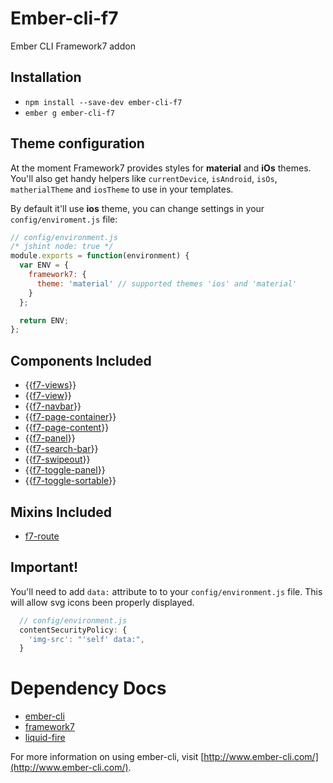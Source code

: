# Ember-cli-f7

Ember CLI Framework7 addon

## Installation

* `npm install --save-dev ember-cli-f7`
* `ember g ember-cli-f7`

## Theme configuration
At the moment Framework7 provides styles for **material** and **iOs** themes.
You'll also get handy helpers like `currentDevice`, `isAndroid`, `isOs`, `matherialTheme` and `iosTheme` to use in your templates.

By default it'll use **ios** theme, you can change settings in your `config/enviroment.js` file:

```javascript
// config/environment.js
/* jshint node: true */
module.exports = function(environment) {
  var ENV = {
    framework7: {
      theme: 'material' // supported themes 'ios' and 'material'
    }
  };

  return ENV;
};
```

## Components Included
- {{[f7-views](https://github.com/chukcha-wtf/ember-cli-f7/blob/master/addon/components/f7-views.js)}}
- {{[f7-view](https://github.com/chukcha-wtf/ember-cli-f7/blob/master/addon/components/f7-view.js)}}
- {{[f7-navbar](https://github.com/chukcha-wtf/ember-cli-f7/blob/master/addon/components/f7-navbar.js)}}
- {{[f7-page-container](https://github.com/chukcha-wtf/ember-cli-f7/blob/master/addon/components/f7-page-container.js)}}
- {{[f7-page-content](https://github.com/chukcha-wtf/ember-cli-f7/blob/master/addon/components/f7-page-content.js)}}
- {{[f7-panel](https://github.com/chukcha-wtf/ember-cli-f7/blob/master/addon/components/f7-panel.js)}}
- {{[f7-search-bar](https://github.com/chukcha-wtf/ember-cli-f7/blob/master/addon/components/f7-search-bar.js)}}
- {{[f7-swipeout](https://github.com/chukcha-wtf/ember-cli-f7/blob/master/addon/components/f7-swipeout.js)}}
- {{[f7-toggle-panel](https://github.com/chukcha-wtf/ember-cli-f7/blob/master/addon/components/f7-toggle-panel.js)}}
- {{[f7-toggle-sortable](https://github.com/chukcha-wtf/ember-cli-f7/blob/master/addon/components/f7-toggle-sortable.js)}}

## Mixins Included
- [f7-route](https://github.com/chukcha-wtf/ember-cli-f7/blob/master/addon/mixins/f7-route.js)

## Important!
You'll need to add `data:` attribute to to your `config/environment.js` file. This will allow svg icons been properly displayed.

```javascript
  // config/environment.js
  contentSecurityPolicy: {
    'img-src': "'self' data:",
  }
```

# Dependency Docs

-  [ember-cli](http://ember-cli.com)
-  [framework7](http://www.idangero.us/framework7)
-  [liquid-fire](http://ef4.github.io/liquid-fire/)

For more information on using ember-cli, visit [http://www.ember-cli.com/](http://www.ember-cli.com/).
